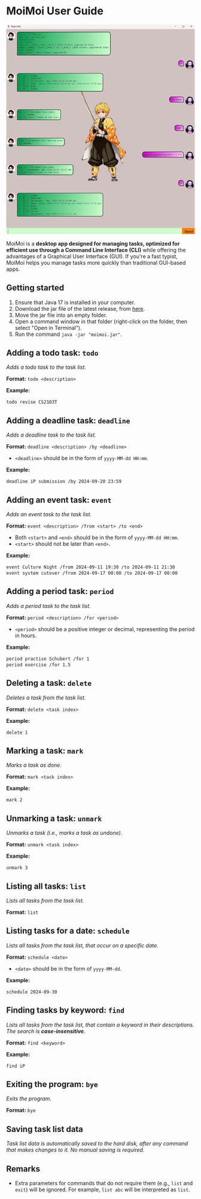 # MoiMoi User Guide

![Screenshot of the user interface.](Ui.png)

MoiMoi is a **desktop app designed for managing tasks,
optimized for efficient use through a Command Line Interface (CLI)**
while offering the advantages of a Graphical User Interface (GUI).
If you're a fast typist, MoiMoi helps you manage tasks more quickly than traditional GUI-based apps.

## Getting started

1. Ensure that Java 17 is installed in your computer.
2. Download the jar file of the latest release, from [here](https://github.com/wkxcass/ip/releases/).
3. Move the jar file into an empty folder.
4. Open a command window in that folder (right-click on the folder, then select "Open in Terminal").
5. Run the command `java -jar "moimoi.jar"`.

## Adding a todo task: `todo`

_Adds a todo task to the task list._

**Format:** `todo <description>`

**Example:**

```
todo revise CS2103T
```

## Adding a deadline task: `deadline`

_Adds a deadline task to the task list._

**Format:** `deadline <description> /by <deadline>`

* `<deadline>` should be in the form of `yyyy-MM-dd HH:mm`.

**Example:**

```
deadline iP submission /by 2024-09-20 23:59
```

## Adding an event task: `event`

_Adds an event task to the task list._

**Format:** `event <description> /from <start> /to <end>`

* Both `<start>` and `<end>` should be in the form of `yyyy-MM-dd HH:mm`.
* `<start>` should not be later than `<end>`.

**Example:**

```
event Culture Night /from 2024-09-11 19:30 /to 2024-09-11 21:30
event system cutover /from 2024-09-17 00:00 /to 2024-09-17 00:00
```

## Adding a period task: `period`

_Adds a period task to the task list._

**Format:** `period <description> /for <period>`

* `<period>` should be a positive integer or decimal, representing the period in hours.

**Example:**

```
period practise Schubert /for 1
period exercise /for 1.5
```

## Deleting a task: `delete`

_Deletes a task from the task list._

**Format:** `delete <task index>`

**Example:**

```
delete 1
```

## Marking a task: `mark`

_Marks a task as done._

**Format:** `mark <task index>`

**Example:**

```
mark 2
```

## Unmarking a task: `unmark`

_Unmarks a task (i.e., marks a task as undone)._

**Format:** `unmark <task index>`

**Example:**

```
unmark 3
```

## Listing all tasks: `list`

_Lists all tasks from the task list._

**Format:** `list`

## Listing tasks for a date: `schedule`

_Lists all tasks from the task list, that occur on a specific date._

**Format:** `schedule <date>`

* `<date>` should be in the form of `yyyy-MM-dd`.

**Example:**

```
schedule 2024-09-30
```

## Finding tasks by keyword: `find`

_Lists all tasks from the task list, that contain a keyword in their descriptions._
_The search is **case-insensitive**._

**Format:** `find <keyword>`

**Example:**

```
find iP
```

## Exiting the program: `bye`

_Exits the program._

**Format:** `bye`

## Saving task list data
_Task list data is automatically saved to the hard disk, after any command that makes changes to it.
No manual saving is required._

## Remarks

* Extra parameters for commands that do not require them (e.g., `list` and `exit`) will be ignored.
For example, `list abc` will be interpreted as `list`.